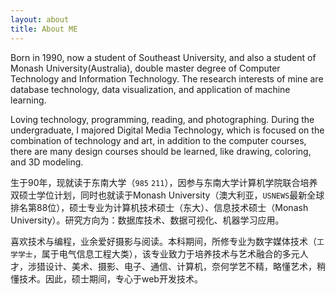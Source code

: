 ```yaml
---
layout: about
title: About ME
---
```


Born in 1990, now a student of Southeast University, and also a student of Monash University(Australia), double master degree of Computer Technology and Information Technology. The research interests of mine are database technology, data visualization, and application of machine learning.

Loving technology, programming, reading, and photographing. During the undergraduate, I majored Digital Media Technology, which is focused on the combination of technology and art, in addition to the computer courses, there are many design courses should be learned, like drawing, coloring, and 3D modeling.

生于90年，现就读于东南大学（`985` `211`），因参与东南大学计算机学院联合培养双硕士学位计划，同时也就读于Monash University（澳大利亚，`USNEWS`最新全球排名第88位），硕士专业为计算机技术硕士（东大）、信息技术硕士（Monash University）。研究方向为：数据库技术、数据可视化、机器学习应用。

喜欢技术与编程，业余爱好摄影与阅读。本科期间，所修专业为数字媒体技术（`工学学士`，属于电气信息工程大类），该专业致力于培养技术与艺术融合的多元人才，涉猎设计、美术、摄影、电子、通信、计算机，奈何学艺不精，略懂艺术，稍懂技术。因此，硕士期间，专心于web开发技术。
